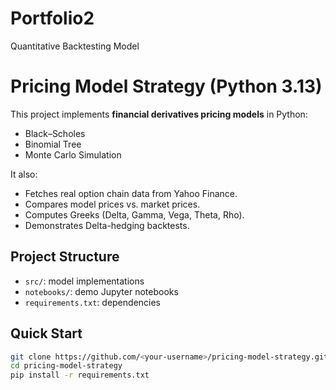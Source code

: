 # Portfolio2
Quantitative Backtesting Model
# Pricing Model Strategy (Python 3.13)

This project implements **financial derivatives pricing models** in Python:
- Black–Scholes
- Binomial Tree
- Monte Carlo Simulation

It also:
- Fetches real option chain data from Yahoo Finance.
- Compares model prices vs. market prices.
- Computes Greeks (Delta, Gamma, Vega, Theta, Rho).
- Demonstrates Delta-hedging backtests.

## Project Structure
- `src/`: model implementations
- `notebooks/`: demo Jupyter notebooks
- `requirements.txt`: dependencies

## Quick Start
```bash
git clone https://github.com/<your-username>/pricing-model-strategy.git
cd pricing-model-strategy
pip install -r requirements.txt
